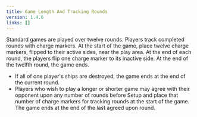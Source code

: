 ```yaml
---
title: Game Length And Tracking Rounds
version: 1.4.6
links: []
---
```


Standard games are played over twelve rounds. Players track completed rounds with charge markers. At the start of the game, place twelve charge markers, flipped to their active sides, near the play area. At the end of each round, the players flip one charge marker to its inactive side. At the end of the twelfth round, the game ends.

- If all of one player's ships are destroyed, the game ends at the end of the current round.
- Players who wish to play a longer or shorter game may agree with their opponent upon any number of rounds before Setup and place that number of charge markers for tracking rounds at the start of the game. The game ends at the end of the last agreed upon round.
